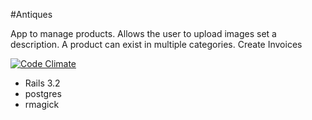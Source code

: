 #Antiques

App to manage products.  Allows the user to upload images set a description.  A product can exist in multiple categories.
Create Invoices

[![Code Climate](https://codeclimate.com/github/tatums/antiques.png)](https://codeclimate.com/github/tatums/antiques)

* Rails 3.2
* postgres
* rmagick

